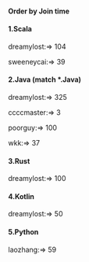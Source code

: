 #### Order by Join time
#### 1.Scala
dreamylost:=> 104

sweeneycai:=> 39

#### 2.Java (match *.Java)
dreamylost:=> 325

ccccmaster:=> 3

poorguy:=> 100

wkk:=> 37

#### 3.Rust
dreamylost:=> 100

#### 4.Kotlin
dreamylost:=> 50

#### 5.Python
laozhang:=> 59

